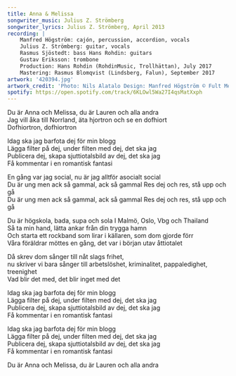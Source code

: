 ```yaml
---
title: Anna & Melissa
songwriter_music: Julius Z. Strömberg
songwriter_lyrics: Julius Z. Strömberg, April 2013
recording: |
    Manfred Högström: cajón, percussion, accordion, vocals
    Julius Z. Strömberg: guitar, vocals
    Rasmus Sjöstedt: bass Hans Rohdin: guitars
    Gustav Eriksson: trombone
    Production: Hans Rohdin (RohdinMusic, Trollhättan), July 2017
    Mastering: Rasmus Blomqvist (Lindsberg, Falun), September 2017
artwork: '420394.jpg'
artwork_credit: 'Photo: Nils Alatalo Design: Manfred Högström © Fult Med Flit 2017.'
spotify: https://open.spotify.com/track/6KLOwl5Wa27I4qsMatXxph
---
```


Du är Anna och Melissa, du är Lauren och alla andra\
Jag vill åka till Norrland, äta hjortron och se en dofhiort\
Dofhiortron, dofhiortron

Idag ska jag barfota dej för min blogg\
Lägga filter på dej, under filten med dej, det ska jag\
Publicera dej, skapa sjuttiotalsbild av dej, det ska jag\
Få kommentar i en romantisk fantasi

En gång var jag social, nu är jag alltför asocialt social\
Du är ung men ack så gammal, ack så gammal Res dej och res, stå upp och gå\
Du är ung men ack så gammal, ack så gammal Res dej och res, stå upp och gå

Du är högskola, bada, supa och sola I Malmö, Oslo, Vbg och Thailand\
Så ta min hand, lätta ankar från din trygga hamn\
Och starta ett rockband som lirar i källaren, som dom gjorde förr\
Våra föräldrar möttes en gång, det var i början utav åttiotalet

Då skrev dom sånger till nåt slags frihet,\
nu skriver vi bara sånger till arbetslöshet, kriminalitet, pappaledighet, treenighet\
Vad blir det med, det blir inget med det

Idag ska jag barfota dej för min blogg\
Lägga filter på dej, under filten med dej, det ska jag\
Publicera dej, skapa sjuttiotalsbild av dej, det ska jag\
Få kommentar i en romantisk fantasi

Idag ska jag barfota dej för min blogg\
Lägga filter på dej, under filten med dej, det ska jag\
Publicera dej, skapa sjuttiotalsbild av dej, det ska jag\
Få kommentar i en romantisk fantasi

Du är Anna och Melissa, du är Lauren och alla andra